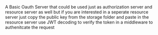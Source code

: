 A Basic Oauth Server that could be used just as authorization server and resource server as well
but if you are interested in a  seperate resource server just copy the public key from the storage folder and paste in the resource server
use JWT decoding to verify the token in a middleware to authenitcate the request 
